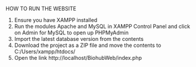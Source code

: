 HOW TO RUN THE WEBSITE
1. Ensure you have XAMPP installed
2. Run the modules Apache and MySQL in XAMPP Control Panel and click on Admin for MySQL to open up PHPMyAdmin
3. Import the latest database version from the contents
4. Download the project as a ZIP file and move the contents to C:/Users/xampp/htdocs/
5. Open the link http://localhost/BiohubWeb/index.php
